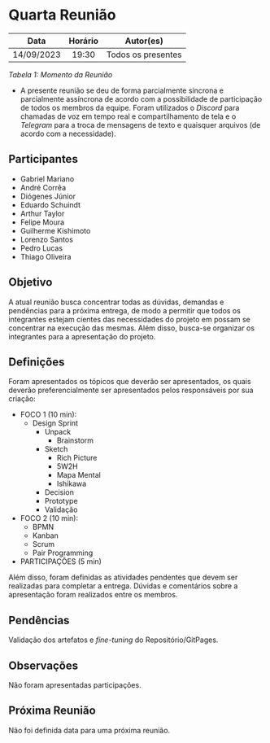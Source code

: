 # Quarta Reunião

| **Data** | **Horário** | **Autor(es)** |
| :--: | :--: | :--: |
| 14/09/2023 | 19:30 | Todos os presentes |

*Tabela 1: Momento da Reunião*

* A presente reunião se deu de forma parcialmente síncrona e parcialmente assíncrona de acordo com a possibilidade de participação de todos os membros da equipe. Foram utilizados o *Discord* para chamadas de voz em tempo real e compartilhamento de tela e o *Telegram* para a troca de mensagens de texto e quaisquer arquivos (de acordo com a necessidade).

## Participantes

- Gabriel Mariano
- André Corrêa
- Diógenes Júnior
- Eduardo Schuindt
- Arthur Taylor
- Felipe Moura
- Guilherme Kishimoto
- Lorenzo Santos
- Pedro Lucas
- Thiago Oliveira

## Objetivo

A atual reunião busca concentrar todas as dúvidas, demandas e pendências para a próxima entrega, de modo a permitir que todos os integrantes estejam cientes das necessidades do projeto em possam se concentrar na execução das mesmas. Além disso, busca-se organizar os integrantes para a apresentação do projeto.

## Definições

Foram apresentados os tópicos que deverão ser apresentados, os quais deverão preferencialmente ser apresentados pelos responsáveis por sua criação:

- FOCO 1 (10 min):
    - Design Sprint
      - Unpack
        - Brainstorm
      - Sketch
        - Rich Picture
        - 5W2H
        - Mapa Mental
        - Ishikawa
      - Decision
      - Prototype
      - Validação
- FOCO 2 (10 min):
    - BPMN
    - Kanban
    - Scrum
    - Pair Programming
- PARTICIPAÇÕES (5 min)

Além disso, foram definidas as atividades pendentes que devem ser realizadas para completar a entrega. Dúvidas e comentários sobre a apresentação foram realizados entre os membros.

## Pendências

Validação dos artefatos e *fine-tuning* do Repositório/GitPages.

## Observações

Não foram apresentadas participações.

## Próxima Reunião

Não foi definida data para uma próxima reunião.
